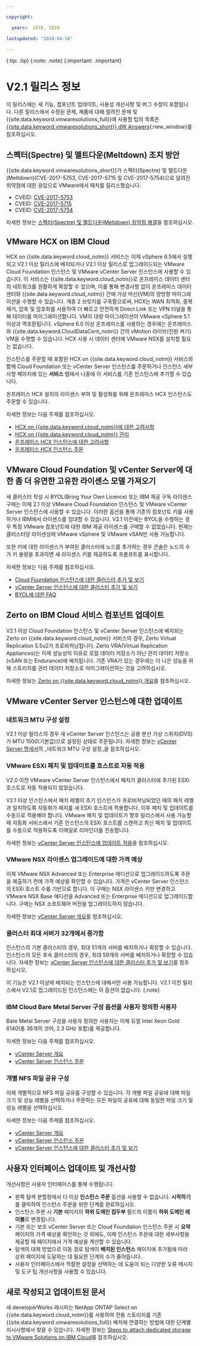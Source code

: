 ```yaml
---

copyright:

  years:  2016, 2019

lastupdated: "2018-04-16"

---
```


{:tip: .tip}
{:note: .note}
{:important: .important}

# V2.1 릴리스 정보

이 릴리스에는 새 기능, 컴포넌트 업데이트, 사용성 개선사항 및 버그 수정이 포함됩니다. 다른 릴리스에서 수정된 문제, 제품에 대해 알려진 문제 및 {{site.data.keyword.vmwaresolutions_full}}에 사용할 팁의 목록은 [{{site.data.keyword.vmwaresolutions_short}} dW Answers](https://developer.ibm.com/answers/topics/cloudvmw/){:new_window}를 참조하십시오.

## 스펙터(Spectre) 및 멜트다운(Meltdown) 조치 방안

{{site.data.keyword.vmwaresolutions_short}}가 스펙터(Spectre) 및 멜트다운(Meltdown)(CVE-2017-5753, CVE-2017-5715 및 CVE-2017-5754)으로 알려진 취약점에 대한 응답으로 VMware에서 패치를 릴리스했습니다.

* CVEID: [CVE-2017-5753](http://cve.mitre.org/cgi-bin/cvename.cgi?name=CVE-2017-5753)
* CVEID: [CVE-2017-5715](http://cve.mitre.org/cgi-bin/cvename.cgi?name=CVE-2017-5715)
* CVEID: [CVE-2017-5754](http://cve.mitre.org/cgi-bin/cvename.cgi?name=CVE-2017-5754)

자세한 정보는 [스펙터(Spectre) 및 멜트다운(Meltdown) 취약점 해결](../vmonic/trbl_fix_spectre.html)을 참조하십시오.

## VMware HCX on IBM Cloud

HCX on {{site.data.keyword.cloud_notm}} 서비스는 이제 vSphere 6.5에서 실행되고 V2.1 이상 릴리스에 배치되거나 V2.1 이상 릴리스로 업그레이드되는 VMware Cloud Foundation 인스턴스 및 VMware vCenter Server 인스턴스에 사용할 수 있습니다. 이 서비스는 {{site.data.keyword.cloud_notm}}로 온프레미스 데이터 센터의 네트워크를 원활하게 확장할 수 있으며, 이를 통해 변경사항 없이 온프레미스 데이터 센터와 {{site.data.keyword.cloud_notm}} 간에 가상 머신(VM)의 양방향 마이그레이션을 수행할 수 있습니다. 계층 2 브릿지를 구축함으로써, HCX는 WAN 최적화, 중복 제거, 압축 및 암호화를 사용하여 더 빠르고 안전하게 Direct Link 또는 VPN 터널을 통해 데이터를 마이그레이션합니다. VM의 대량 마이그레이션이 VMware vSphere 5.1 이상과 역호환됩니다. vSphere 6.0 이상 온프레미스를 사용하는 경우에는 온프레미스와 {{site.data.keyword.CloudDataCent_notm}} 간의 vMotion 라이브(전원 켜기) VM을 수행할 수 있습니다. HCX 사용 시 데이터 센터에 VMware NSX를 설치할 필요는 없습니다.

인스턴스를 주문할 때 포함된 HCX on {{site.data.keyword.cloud_notm}} 서비스와 함께 Cloud Foundation 또는 vCenter Server 인스턴스를 주문하거나 인스턴스 세부사항 페이지에 있는 **서비스** 탭에서 나중에 이 서비스를 기존 인스턴스에 추가할 수 있습니다.

온프레미스 HCX 설치의 라이센스 부여 및 활성화를 위해 온프레미스 HCX 인스턴스도 주문할 수 있습니다.

자세한 정보는 다음 주제를 참조하십시오.
* [HCX on {{site.data.keyword.cloud_notm}}에 대한 고려사항](../services/hcx_considerations.html)
* [HCX on {{site.data.keyword.cloud_notm}} 관리](../services/managinghcx.html)
* [온프레미스 HCX 인스턴스에 대한 고려사항](../services/standalone_considerations.html)
* [온프레미스 HCX 인스턴스 주문](../services/standalone_orderingserviceinstances.html)

## VMware Cloud Foundation 및 vCenter Server에 대한 좀 더 유연한 고유한 라이센스 모델 가져오기

새 클러스터 작성 시 BYOL(Bring Your Own Licence) 또는 IBM 제공 구독 라이센스 구매는 이제 2.1 이상 VMware Cloud Foundation 인스턴스 및 VMware vCenter Server 인스턴스에 사용할 수 있습니다. 이러한 옵션을 통해 기존의 컴포넌트 키를 사용하거나 IBM에서 라이센스를 임대할 수 있습니다. V2.1 이전에는 BYOL을 수행하는 경우 특정 VMware 컴포넌트에 대한 IBM 제공 라이센스를 구매할 수 없었습니다. 현재는 클러스터당 라이센싱에 VMware vSphere 및 VMware vSAN만 사용 가능합니다.

또한 키에 대한 라이센스가 부여된 클러스터에 노드를 추가하는 경우 콘솔은 노드의 수가 키 용량을 초과하면 새 라이센스 키를 제공하도록 프롬프트를 표시합니다.

자세한 정보는 다음 주제를 참조하십시오.

* [Cloud Foundation 인스턴스에 대한 클러스터 추가 및 보기](../sddc/sd_addingviewingclusters.html)
* [vCenter Server 인스턴스에 대한 클러스터 추가 및 보기](../vcenter/vc_addingviewingclusters.html)
* [BYOL에 대한 FAQ](../vmonic/faq_byol.html)

## Zerto on IBM Cloud 서비스 컴포넌트 업데이트

V2.1 이상 Cloud Foundation 인스턴스 및 vCenter Server 인스턴스에 배치되는 Zerto on {{site.data.keyword.cloud_notm}} 서비스의 경우, Zerto Virtual Replication 5.5u2가 프로비저닝됩니다. Zerto VRA(Virtual Replication Appliances)는 이제 성능상의 이유로 로컬 데이터 저장소가 아닌 관리 데이터 저장소(vSAN 또는 Endurance)에 배치됩니다. 기존 VRA가 있는 경우에는 더 나은 성능을 위해 스토리지를 관리 데이터 저장소로 마이그레이션하는 것을 고려하십시오.

자세한 정보는 [Zerto on {{site.data.keyword.cloud_notm}} 개요](../services/addingzertodr.html)를 참조하십시오.

## VMware vCenter Server 인스턴스에 대한 업데이트

### 네트워크 MTU 구성 설정

V2.1 이상 릴리스의 경우 새 vCenter Server 인스턴스는 공용 분산 가상 스위치(DVS)가 MTU 1500(기본값)으로 설정된 상태로 주문됩니다. 자세한 정보는 [vCenter Server 명세서](../vcenter/vc_bom.html)의 _네트워크 MTU 구성 설정_을 참조하십시오.

### VMware ESXi 패치 및 업데이트를 호스트로 자동 적용

V2.0 이전 VMware vCenter Server 인스턴스에서 패치가 클러스터에 추가된 ESXi 호스트로 자동 적용되지 않았습니다.

V2.1 이상 인스턴스에서 패치 레벨이 초기 인스턴스가 프로비저닝되었던 때의 패치 레벨과 일치하도록 자동화가 패치를 새 ESXi 호스트에 적용합니다. 이후 패치 및 업데이트를 수동으로 적용해야 합니다.
VMware 패치 및 업데이트가 향후 릴리스에서 사용 가능할 때 자동화 서비스에서 기존 인스턴스의 ESXi 호스트를 스캔하고 최신 패치 및 업데이트를 수동으로 적용하도록 이메일로 리마인더를 전송합니다.

자세한 정보는 [vCenter Server 인스턴스에 업데이트 적용](../vcenter/vc_applyingupdates.html)을 참조하십시오.

### VMware NSX 라이센스 업그레이드에 대한 가격 예상

이제 VMware NSX Advanced 또는 Enterprise 에디션으로 업그레이드하도록 주문을 제출하기 전에 가격 예상을 확인할 수 있습니다. 가격은 vCenter Server 인스턴스의 ESXi 호스트 수를 기반으로 합니다. 이 구매는 NSX 라이센스 키만 변경하고 VMware NSX Base 에디션을 Advanced 또는 Enterprise 에디션으로 업그레이드합니다. 구매는 NSX 소프트웨어 버전을 업그레이드하지 않습니다.

자세한 정보는 [vCenter Server 개요](../vcenter/vc_vcenterserveroverview.html)를 참조하십시오.

### 클러스터 최대 서버가 32개에서 증가함

인스턴스의 기본 클러스터의 경우, 최대 51개의 서버를 배치하거나 확장할 수 있습니다. 인스턴스의 모든 후속 클러스터의 경우, 최대 59개의 서버를 배치하거나 확장할 수 있습니다. 자세한 정보는 [vCenter Server 인스턴스에 대한 클러스터 추가 및 보기](../vcenter/vc_addingviewingclusters.html)를 참조하십시오.

이 기능은 V2.1 이상에 배치되는 인스턴스에 대해서만 사용 가능합니다. V2.1 이전 릴리스에서 V2.1로 업그레이드된 인스턴스에는 이 옵션이 없습니다.
{:note}

### IBM Cloud Bare Metal Server 구성 옵션을 사용자 정의한 사용자

Bare Metal Server 구성을 사용자 정의한 사용자는 이제 듀얼 Intel Xeon Gold 6140(총 36개의 코어, 2.3 GHz 포함)를 제공합니다.

자세한 정보는 다음 주제를 참조하십시오.
* [vCenter Server 개요](../vcenter/vc_vcenterserveroverview.html)
* [vCenter Server 인스턴스 주문](../vcenter/vc_orderinginstance.html)

### 개별 NFS 파일 공유 구성

이제 개별적으로 NFS 파일 공유를 구성할 수 있습니다. 각 개별 파일 공유에 대해 파일 크기 및 성능 레벨을 선택하거나 주문하는 모든 파일의 공유에 대해 동일한 파일 크기 및 성능 레벨을 선택하십시오.

자세한 정보는 다음 주제를 참조하십시오.
* [vCenter Server 개요](../vcenter/vc_vcenterserveroverview.html)
* [vCenter Server 인스턴스 주문](../vcenter/vc_orderinginstance.html)
* [vCenter Server 인스턴스에 대한 클러스터 추가 및 보기](../vcenter/vc_addingviewingclusters.html)

## 사용자 인터페이스 업데이트 및 개선사항

개선사항은 사용자 인터페이스를 통해 수행됩니다.

* 왼쪽 탐색 분할창에서 더 이상 **인스턴스 주문** 옵션을 사용할 수 없습니다. **시작하기**를 클릭하여 인스턴스 주문을 위한 단계를 완료하십시오.
* 인스턴스 주문 시 **기본** 페이지의 **하위 도메인 접두부** 필드의 이름이 **하위 도메인 레이블**로 변경됩니다.
* 기본 또는 보조 vCenter Server 또는 Cloud Foundation 인스턴스 주문 시 **요약** 페이지의 가격 예상을 확인하는 것 외에도, 이제 인스턴스 주문에 대한 세부사항을 제공할 때 페이지에서 가격 예상을 계산할 수 있습니다.
* 탐색의 대체 방법으로 이동 경로 탐색이 **배치된 인스턴스** 페이지에 추가됨에 따라 상위 페이지에 도달하는 데 필요한 단계의 수가 줄어듭니다.
* 사용자 인터페이스에서 적절한 설정을 선택하는 데 도움이 되는 다양한 오류 메시지 및 도구 팁 개선사항을 사용할 수 있습니다.

## 새로 작성되고 업데이트된 문서

새 developerWorks 레시피는 NetApp ONTAP Select on {{site.data.keyword.cloud_notm}}를 사용하여 전용 스토리지를 기존 {{site.data.keyword.vmwaresolutions_full}} 배치에 연결하는 방법에 대한 단계별 지시사항에서 찾을 수 있습니다. 자세한 정보는 [Steps to attach dedicated storage to VMware Solutions on IBM Cloud](https://developer.ibm.com/recipes/tutorials/steps-to-attach-dedicated-storage-to-existing-ic4v-deployments-on-ibm-cloud/)를 참조하십시오.
